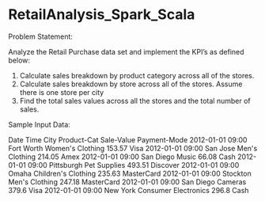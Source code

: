 # RetailAnalysis_Spark_Scala

Problem Statement:

Analyze the Retail Purchase data set and implement the KPI’s as defined below:
1. Calculate sales breakdown by product category across all of the stores.
2. Calculate sales breakdown by store across all of the stores. Assume there is one store per city
3. Find the total sales values across all the stores and the total number of sales.

Sample Input Data:

Date Time City Product-Cat Sale-Value Payment-Mode
2012-01-01 09:00 Fort Worth Women's Clothing 153.57 Visa
2012-01-01 09:00 San Jose Men's Clothing 214.05 Amex
2012-01-01 09:00 San Diego Music 66.08 Cash
2012-01-01 09:00 Pittsburgh Pet Supplies 493.51 Discover
2012-01-01 09:00 Omaha Children's Clothing 235.63 MasterCard
2012-01-01 09:00 Stockton Men's Clothing 247.18 MasterCard
2012-01-01 09:00 San Diego Cameras 379.6 Visa
2012-01-01 09:00 New York Consumer Electronics 296.8 Cash
